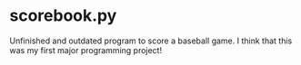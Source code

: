 # scorebook.py
Unfinished and outdated program to score a baseball game.  I think that this was my first major programming project!

